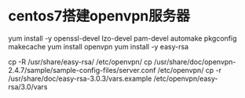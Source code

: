# centos7搭建openvpn服务器

yum install -y openssl-devel lzo-devel pam-devel automake pkgconfig makecache
yum install openvpn
yum install -y easy-rsa

cp -R /usr/share/easy-rsa/ /etc/openvpn/
cp /usr/share/doc/openvpn-2.4.7/sample/sample-config-files/server.conf /etc/openvpn/
cp -r /usr/share/doc/easy-rsa-3.0.3/vars.example /etc/openvpn/easy-rsa/3.0/vars
